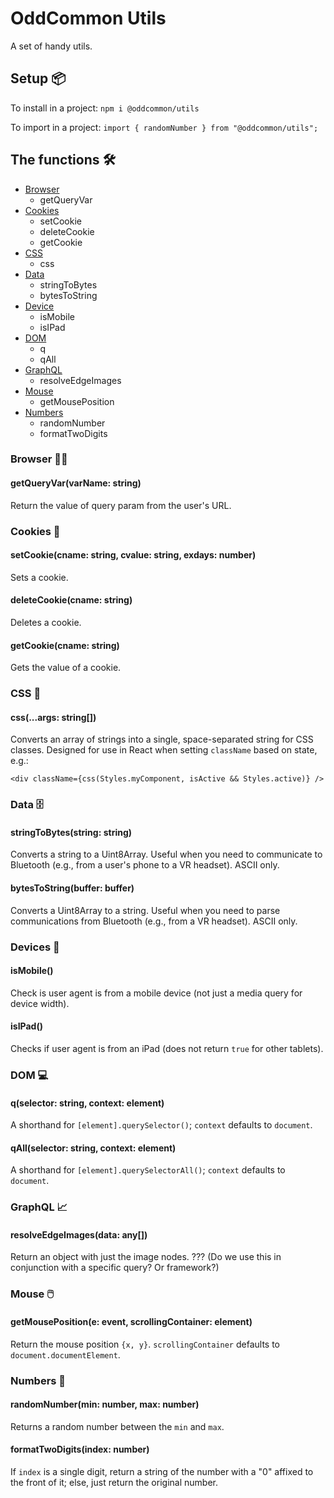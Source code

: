 # OddCommon Utils

A set of handy utils.

## Setup 📦 

To install in a project: `npm i @oddcommon/utils`

To import in a project: `import { randomNumber } from "@oddcommon/utils";`

## The functions 🛠 

* [Browser](#browser)
  * getQueryVar
* [Cookies](#cookies)
  * setCookie
  * deleteCookie
  * getCookie
* [CSS](#css)
  * css
* [Data](#data)
  * stringToBytes
  * bytesToString
* [Device](#device)
  * isMobile
  * isIPad
* [DOM](#dom)
  * q
  * qAll
* [GraphQL](#graphql)
  * resolveEdgeImages
* [Mouse](#mouse)
  * getMousePosition
* [Numbers](#numbers)
  * randomNumber
  * formatTwoDigits


### Browser 🏄‍♂️ 

#### getQueryVar(varName: string)
Return the value of query param from the user's URL.

### Cookies 🍪 

#### setCookie(cname: string, cvalue: string, exdays: number)
Sets a cookie.

#### deleteCookie(cname: string)
Deletes a cookie.

#### getCookie(cname: string)
Gets the value of a cookie.

### CSS 🎨 

#### css(...args: string[])
Converts an array of strings into a single, space-separated string for CSS classes. Designed for use in React when setting `className` based on state, e.g.:

```<div className={css(Styles.myComponent, isActive && Styles.active)} />```

### Data 🗄️ 

#### stringToBytes(string: string)
Converts a string to a Uint8Array. Useful when you need to communicate to Bluetooth (e.g., from a user's phone to a VR headset). ASCII only.

#### bytesToString(buffer: buffer)
Converts a Uint8Array to a string. Useful when you need to parse communications from Bluetooth (e.g., from a VR headset). ASCII only.

### Devices 📱 

#### isMobile()
Check is user agent is from a mobile device (not just a media query for device width).

#### isIPad()
Checks if user agent is from an iPad (does not return `true` for other tablets).

### DOM 💻 

#### q(selector: string, context: element)
A shorthand for `[element].querySelector()`; `context` defaults to `document`.

#### qAll(selector: string, context: element)
A shorthand for `[element].querySelectorAll()`; `context` defaults to `document`.

### GraphQL 📈

#### resolveEdgeImages(data: any[])
Return an object with just the image nodes. ??? (Do we use this in conjunction with a specific query? Or framework?)

### Mouse 🖱️

#### getMousePosition(e: event, scrollingContainer: element)
Return the mouse position `{x, y}`. `scrollingContainer` defaults to `document.documentElement`.

### Numbers 🔢 

#### randomNumber(min: number, max: number)
Returns a random number between the `min` and `max`.

#### formatTwoDigits(index: number)
If `index` is a single digit, return a string of the number with a "0" affixed to the front of it; else, just return the original number.


